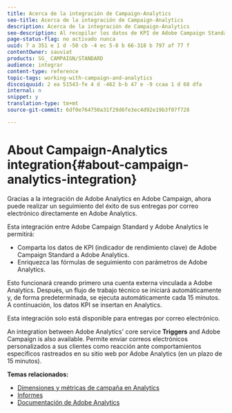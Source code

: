 ```yaml
---
title: Acerca de la integración de Campaign-Analytics
seo-title: Acerca de la integración de Campaign-Analytics
description: Acerca de la integración de Campaign-Analytics
seo-description: Al recopilar los datos de KPI de Adobe Campaign Standard, ahora puede compartir datos de campaña con Adobe Analytics para medir las métricas de mercadotecnia por correo electrónico desde Adobe Campaign.
page-status-flag: no activado nunca
uuid: 7 a 351 e 1 d -50 cb -4 ec 5-8 b 66-318 b 797 af 77 f
contentOwner: sauviat
products: SG_ CAMPAIGN/STANDARD
audience: integrar
content-type: reference
topic-tags: working-with-campaign-and-analytics
discoiquuid: 2 ea 51543-fe 4 d -462 b-b 47 e -9 ccaa 1 d 68 dfa
internal: n
snippet: y
translation-type: tm+mt
source-git-commit: 6df0e764750a31f29d6fe3ec4d92e19b3f07f728

---
```



# About Campaign-Analytics integration{#about-campaign-analytics-integration}

Gracias a la integración de Adobe Analytics en Adobe Campaign, ahora puede realizar un seguimiento del éxito de sus entregas por correo electrónico directamente en Adobe Analytics.

Esta integración entre Adobe Campaign Standard y Adobe Analytics le permitirá:

* Comparta los datos de KPI (indicador de rendimiento clave) de Adobe Campaign Standard a Adobe Analytics.
* Enriquezca las fórmulas de seguimiento con parámetros de Adobe Analytics.

Esto funcionará creando primero una cuenta externa vinculada a Adobe Analytics. Después, un flujo de trabajo técnico se iniciará automáticamente y, de forma predeterminada, se ejecuta automáticamente cada 15 minutos. A continuación, los datos KPI se insertan en Analytics.

Esta integración solo está disponible para entregas por correo electrónico.

An integration between Adobe Analytics' core service **Triggers** and Adobe Campaign is also available. Permite enviar correos electrónicos personalizados a sus clientes como reacción ante comportamientos específicos rastreados en su sitio web por Adobe Analytics (en un plazo de 15 minutos).

**Temas relacionados:**

* [Dimensiones y métricas de campaña en Analytics](../../integrating/using/campaign-dimensions-and-metrics-in-analytics.md)
* [Informes](../../reporting/using/about-dynamic-reports.md)
* [Documentación de Adobe Analytics](https://marketing.adobe.com/resources/help/en_US/reference/adobe-campaign.html)

